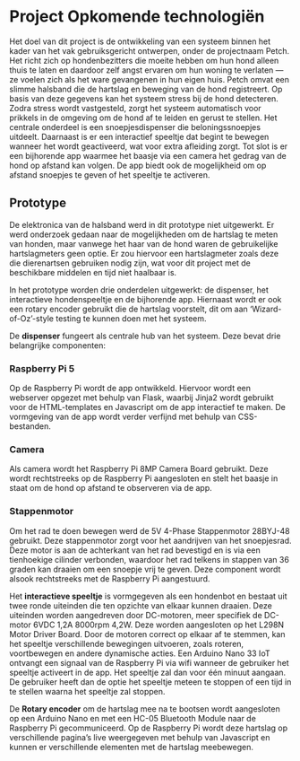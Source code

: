 # Project Opkomende technologiën 
Het doel van dit project is de ontwikkeling van een systeem binnen het kader van het vak gebruiksgericht ontwerpen, onder de projectnaam Petch.
Het richt zich op hondenbezitters die moeite hebben om hun hond alleen thuis te laten en daardoor zelf angst ervaren om hun woning te verlaten — ze voelen zich als het ware gevangenen in hun eigen huis.
Petch omvat een slimme halsband die de hartslag en beweging van de hond registreert. Op basis van deze gegevens kan het systeem stress bij de hond detecteren. Zodra stress wordt vastgesteld, zorgt het systeem automatisch voor prikkels in de omgeving om de hond af te leiden en gerust te stellen.
Het centrale onderdeel is een snoepjesdispenser die beloningssnoepjes uitdeelt. Daarnaast is er een interactief speeltje dat begint te bewegen wanneer het wordt geactiveerd, wat voor extra afleiding zorgt.
Tot slot is er een bijhorende app waarmee het baasje via een camera het gedrag van de hond op afstand kan volgen. De app biedt ook de mogelijkheid om op afstand snoepjes te geven of het speeltje te activeren.


## Prototype 

De elektronica van de halsband werd in dit prototype niet uitgewerkt. Er werd onderzoek gedaan naar de mogelijkheden om de hartslag te meten van honden, maar vanwege het haar van de hond waren de gebruikelijke hartslagmeters geen optie. Er zou hiervoor een hartslagmeter zoals deze die dierenartsen gebruiken nodig zijn, wat voor dit project met de beschikbare middelen en tijd niet haalbaar is.

In het prototype worden drie onderdelen uitgewerkt: de dispenser, het interactieve hondenspeeltje en de bijhorende app. Hiernaast wordt er ook een rotary encoder gebruikt die de hartslag voorstelt, dit om aan ‘Wizard-of-Oz’-style testing te kunnen doen met het systeem.

De **dispenser** fungeert als centrale hub van het systeem. Deze bevat drie belangrijke componenten:

### Raspberry Pi 5
Op de Raspberry Pi wordt de app ontwikkeld. Hiervoor wordt een webserver opgezet met behulp van Flask, waarbij Jinja2 wordt gebruikt voor de HTML-templates en Javascript om de app interactief te maken. De vormgeving van de app wordt verder verfijnd met behulp van CSS-bestanden.


### Camera
Als camera wordt het Raspberry Pi 8MP Camera Board gebruikt. Deze wordt rechtstreeks op de Raspberry Pi aangesloten en stelt het baasje in staat om de hond op afstand te observeren via de app.


### Stappenmotor
Om het rad te doen bewegen werd de 5V 4-Phase Stappenmotor 28BYJ-48 gebruikt. Deze stappenmotor zorgt voor het aandrijven van het snoepjesrad. Deze motor is aan de achterkant van het rad bevestigd en is via een tienhoekige cilinder verbonden, waardoor het rad telkens in stappen van 36 graden kan draaien om een snoepje vrij te geven. Deze component wordt alsook rechtstreeks met de Raspberry Pi aangestuurd.

Het **interactieve speeltje** is vormgegeven als een hondenbot en bestaat uit twee ronde uiteinden die ten opzichte van elkaar kunnen draaien. Deze uiteinden worden aangedreven door DC-motoren, meer specifiek de DC-motor 6VDC 1,2A 8000rpm 4,2W. Deze worden aangesloten op het L298N Motor Driver Board. Door de motoren correct op elkaar af te stemmen, kan het speeltje verschillende bewegingen uitvoeren, zoals roteren, voortbewegen en andere dynamische acties. Een Arduino Nano 33 IoT ontvangt een signaal van de Raspberry Pi via wifi wanneer de gebruiker het speeltje activeert in de app. Het speeltje zal dan voor één minuut aangaan. De gebruiker heeft dan de optie het speeltje meteen te stoppen of een tijd in te stellen waarna het speeltje zal stoppen.

De **Rotary encoder** om de hartslag mee na te bootsen wordt aangesloten op een Arduino Nano en met een HC-05 Bluetooth Module naar de Raspberry Pi gecommuniceerd. Op de Raspberry Pi wordt deze hartslag op verschillende pagina’s live weergegeven met behulp van Javascript en kunnen er verschillende elementen met de hartslag meebewegen.
